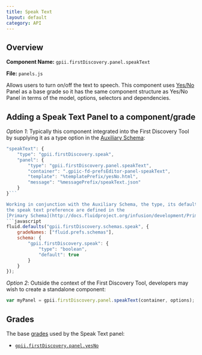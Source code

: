 ```yaml
---
title: Speak Text
layout: default
category: API
---
```


## Overview

**Component Name:** `gpii.firstDiscovery.panel.speakText`

**File:** `panels.js`

Allows users to turn on/off the text to speech. This component uses [Yes/No](yesNo.md)
Panel as a base grade so it has the same component structure as Yes/No Panel
in terms of the model, options, selectors and dependencies.

## Adding a Speak Text Panel to a component/grade

*Option 1*: Typically this component integrated into the First Discovery Tool by
supplying it as a type option in the
[Auxiliary Schema](http://docs.fluidproject.org/infusion/development/AuxiliarySchemaForPreferencesFramework.html):
```javascript
"speakText": {
    "type": "gpii.firstDiscovery.speak",
    "panel": {
        "type": "gpii.firstDiscovery.panel.speakText",
        "container": ".gpiic-fd-prefsEditor-panel-speakText",
        "template": "%templatePrefix/yesNo.html",
        "message": "%messagePrefix/speakText.json"
    }
}```

Working in conjunction with the Auxiliary Schema, the type, its default value and range of
the speak text preference are defined in the
[Primary Schema](http://docs.fluidproject.org/infusion/development/PrimarySchemaForPreferencesFramework.html):
```javascript
fluid.defaults("gpii.firstDiscovery.schemas.speak", {
    gradeNames: ["fluid.prefs.schemas"],
    schema: {
        "gpii.firstDiscovery.speak": {
            "type": "boolean",
            "default": true
        }
    }
});
```

*Option 2*: Outside the context of the First Discovery Tool, developers may wish to create a standalone component:
```javascript
var myPanel = gpii.firstDiscovery.panel.speakText(container, options);
```

## Grades

The base [grades](http://docs.fluidproject.org/infusion/development/ComponentGrades.html)
used by the Speak Text panel:

* [`gpii.firstDiscovery.panel.yesNo`](yesNo.md)

